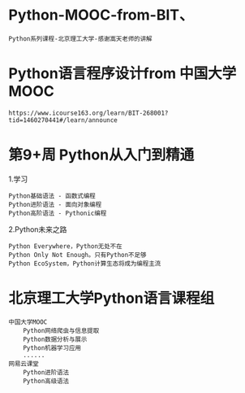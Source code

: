 # Python-MOOC-from-BIT、

    Python系列课程-北京理工大学-感谢嵩天老师的讲解

# Python语言程序设计from 中国大学MOOC

    https://www.icourse163.org/learn/BIT-268001?tid=1460270441#/learn/announce


# 第9+周 Python从入门到精通

1.学习

    Python基础语法 - 函数式编程
    Python进阶语法 - 面向对象编程
    Python高阶语法 - Pythonic编程
    
2.Python未来之路
    
    Python Everywhere，Python无处不在
    Python Only Not Enough。只有Python不足够
    Python EcoSystem，Python计算生态将成为编程主流
    
# 北京理工大学Python语言课程组
    
    中国大学MOOC
        Python网络爬虫与信息提取
        Python数据分析与展示
        Python机器学习应用
        ......
    网易云课堂
        Python进阶语法
        Python高级语法

